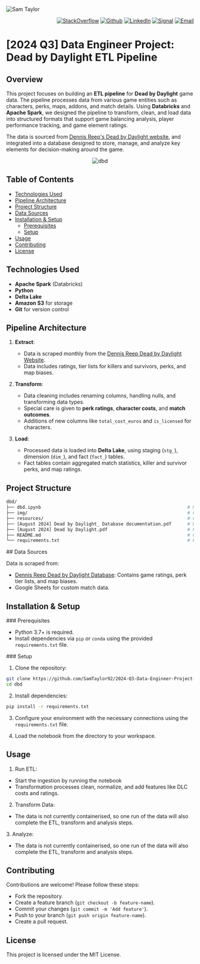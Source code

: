 ![Sam Taylor](https://user-images.githubusercontent.com/105542266/168467543-3057e37f-781f-445d-b953-88624c438755.png)

<p align="right"> <a 
href="https://stackoverflow.com/users/18680621/sam-taylor" target="_blank"><img alt="StackOverflow" 
src="https://stackoverflow-badge.vercel.app/?userID=18680621" /></a> <a 
href="https://github.com/SamTaylor92" target="_blank"><img alt="Github" 
src="https://img.shields.io/badge/GitHub-181717.svg?style=for-the-badge&logo=GitHub&logoColor=white" /></a> <a 
href="https://www.linkedin.com/in/samjamest" target="_blank"><img alt="LinkedIn" 
src="https://img.shields.io/badge/LinkedIn-0A66C2.svg?style=for-the-badge&logo=LinkedIn&logoColor=white" /></a> <a 
href="https://signal.group/#CjQKIO50NLkjJmSisbgDD4OhRj5lHG7X-SJTOl-Dn8Fkc4FpEhCYdnCVL1ok4DlVNntY3mGe" target="_blank"><img alt="Signal" src="https://img.shields.io/badge/Signal-3A76F0.svg?style=for-the-badge&logo=Signal&logoColor=white"/></a> <a 
href="mailto:samtaylor92@live.co.uk" target="_blank"><img alt="Email" src="https://img.shields.io/badge/Gmail-D14836?style=for-the-badge&logo=gmail&logoColor=white" /></a>
</p>
<p align="right">
  
# [2024 Q3] Data Engineer Project: Dead by Daylight ETL Pipeline

## Overview

This project focuses on building an **ETL pipeline** for **Dead by Daylight** game data. The pipeline processes data from various game entities such as characters, perks, maps, addons, and match details. Using **Databricks** and **Apache Spark**, we designed the pipeline to transform, clean, and load data into structured formats that support game balancing analysis, player performance tracking, and game element ratings.

The data is sourced from [Dennis Reep's Dead by Daylight website](https://dennisreep.nl/dbd/), and integrated into a database designed to store, manage, and analyze key elements for decision-making around the game.

<div align="center">
    <img src="https://github.com/user-attachments/assets/102c63d3-70e5-46b7-b318-33c8b0b3601b" alt="dbd">
</div>

## Table of Contents

- [Technologies Used](#technologies-used)
- [Pipeline Architecture](#pipeline-architecture)
- [Project Structure](#project-structure)
- [Data Sources](#data-sources)
- [Installation & Setup](#installation--setup)
  - [Prerequisites](#prerequisites)
  - [Setup](#setup)
- [Usage](#usage)
- [Contributing](#contributing)
- [License](#license)

## Technologies Used

- **Apache Spark** (Databricks)
- **Python**
- **Delta Lake**
- **Amazon S3** for storage
- **Git** for version control

## Pipeline Architecture

1. **Extract**:
   - Data is scraped monthly from the [Dennis Reep Dead by Daylight Website](https://dennisreep.nl/dbd/).
   - Data includes ratings, tier lists for killers and survivors, perks, and map biases.

2. **Transform**:
   - Data cleaning includes renaming columns, handling nulls, and transforming data types.
   - Special care is given to **perk ratings**, **character costs**, and **match outcomes**.
   - Additions of new columns like `total_cost_euros` and `is_licensed` for characters.

3. **Load**:
   - Processed data is loaded into **Delta Lake**, using staging (`stg_`), dimension (`dim_`), and fact (`fact_`) tables.
   - Fact tables contain aggregated match statistics, killer and survivor perks, and map ratings.

## Project Structure

```bash
dbd/
├── dbd.ipynb                                                       # Notebook for running the ETL, transform and analysis process
├── img/                                                            # Contains any images used in the final presentation
├── resources/                                                      # Contains Conceptual and Logical database models for the database created
├── [August 2024] Dead by Daylight_ Database documentation.pdf      # Documentation for the project
├── [August 2024] Dead by Daylight.pdf                              # Presentation for the project 
├── README.md                                                       # Github documentation (this file)
└── requirements.txt                                                # Python dependencies for the project
```
## Data Sources

Data is scraped from:

- [Dennis Reep Dead by Daylight Database](https://dennisreep.nl/dbd/): Contains game ratings, perk tier lists, and map biases.
- Google Sheets for custom match data.

## Installation & Setup

### Prerequisites
- Python 3.7+ is required.
- Install dependencies via `pip` or `conda` using the provided `requirements.txt` file.

### Setup
1. Clone the repository:
```bash
git clone https://github.com/SamTaylor92/2024-Q3-Data-Engineer-Project-Dead-by-Daylight.git
cd dbd
```

2. Install dependencies:
```bash
pip install -r requirements.txt
```

3. Configure your environment with the necessary connections using the `requirements.txt` file.

4. Load the notebook from the directory to your workspace.

## Usage

1. Run ETL:
- Start the ingestion by running the notebook
- Transformation processes clean, normalize, and add features like DLC costs and ratings.

2. Transform Data:
- The data is not currently containerised, so one run of the data will also complete the ETL, transform and analysis steps.
  
3. Analyze:
- The data is not currently containerised, so one run of the data will also complete the ETL, transform and analysis steps.

## Contributing

Contributions are welcome! Please follow these steps:

- Fork the repository.
- Create a feature branch (`git checkout -b feature-name`).
- Commit your changes (`git commit -m 'Add feature'`).
- Push to your branch (`git push origin feature-name`).
- Create a pull request.

## License

This project is licensed under the MIT License.
